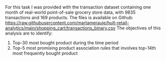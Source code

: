 For this task I was provided with the transaction dataset containing one month of real-world point-of-sale grocery store data, with 9835 transactions and 169 products. The files is available on Github: https://raw.githubusercontent.com/martamerauje/hult-retail-analytics/main/shopping_cart/transactions_binary.csv
The objectives of this analysis are to identify:
1. Top-30 most bought product during the time period
2. Top-5 most promising product association rules that involves top-14th most frequently bought product

